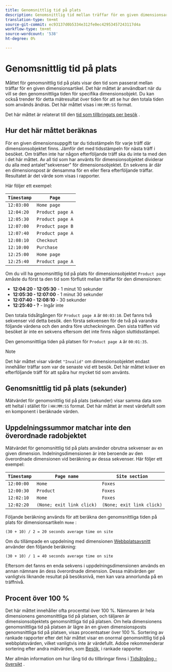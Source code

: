 ```yaml
---
title: Genomsnittlig tid på plats
description: Genomsnittlig tid mellan träffar för en given dimensionsartikel.
translation-type: tm+mt
source-git-commit: ec93137d0b5334e312fe0ec42953457243117d4a
workflow-type: tm+mt
source-wordcount: '538'
ht-degree: 0%

---
```



# Genomsnittlig tid på plats

Måttet för genomsnittlig tid på plats visar den tid som passerat mellan träffar för en given dimensionsartikel. Det här måttet är användbart när du vill se den genomsnittliga tiden för specifika dimensionsobjekt. Du kan också trender för detta mätresultat över tiden för att se hur den totala tiden som används ändras. Det här måttet visas i `HH:MM:SS` format.

Det här måttet är relaterat till den [tid som tillbringats per besök](../dimensions/time-spent-per-visit.md) .

## Hur det här måttet beräknas

För en given dimensionsuppgift tar du tidsstämpeln för varje träff där dimensionsobjektet finns. Jämför det med tidsstämpeln för nästa träff i besöket. Om träffen inte har någon efterföljande träff ska du inte ta med den i det här måttet. Av all tid som har använts för dimensionsobjektet dividerar du alla med antalet&quot;sekvenser&quot; för dimensionsobjektet. En sekvens är där en dimensionspost är densamma för en eller flera efterföljande träffar. Resultatet är det värde som visas i rapporter.

Här följer ett exempel:

| `Timestamp` | `Page` |
| --- | --- |
| `12:03:00` | `Home page` |
| `12:04:20` | `Product page A` |
| `12:05:30` | `Product page A` |
| `12:07:00` | `Product page B` |
| `12:07:40` | `Product page A` |
| `12:08:10` | `Checkout` |
| `12:10:00` | `Purchase` |
| `12:25:00` | `Home page` |
| `12:25:40` | `Product page A` |


Om du vill ha genomsnittlig tid på plats för dimensionsobjektet `Product page A`måste du först ta den tid som förflutit mellan träffar för den dimensionen:

* **12:04:20 - 12:05:30** - 1 minut 10 sekunder
* **12:05:30 - 12:07:00** - 1 minut 30 sekunder
* **12:07:40 - 12:08:10** - 30 sekunder
* **12:25:40 - ?** - Ingår inte

Den totala tidsåtgången för `Product page A` är `00:03:10`. Det fanns två sekvenser vid detta besök. den första sekvensen för de två på varandra följande värdena och den andra före utcheckningen. Den sista träffen vid besöket är inte en sekvens eftersom det inte finns någon sluttidsstämpel.

Den genomsnittliga tiden på platsen för `Product page A` är `00:01:35`.

>[!NOTE]
>
>Det här måttet visar värdet `"Invalid"` om dimensionsobjektet endast innehåller träffar som var de senaste vid ett besök. Det här måttet kräver en efterföljande träff för att spåra hur mycket tid som använts.

## Genomsnittlig tid på plats (sekunder)

Mätvärdet för genomsnittlig tid på plats (sekunder) visar samma data som ett heltal i stället för i `HH:MM:SS` format. Det här måttet är mest värdefullt som en komponent i beräknade värden.

## Uppdelningssummor matchar inte den överordnade radobjektet

Mätvärdet för genomsnittlig tid på plats använder obrutna sekvenser av en given dimension. Indelningsdimensionen är inte beroende av den överordnade dimensionen vid beräkning av dessa sekvenser. Här följer ett exempel:

| `Timestamp` | `Page name` | `Site section` |
| --- | --- | --- |
| `12:00:00` | `Home` | `Foxes` |
| `12:00:30` | `Product` | `Foxes` |
| `12:02:10` | `Home` | `Foxes` |
| `12:02:20` | `(None; exit link click)` | `(None; exit link click)` |

Följande beräkning används för att beräkna den genomsnittliga tiden på plats för dimensionsartikeln `Home` :

```text
(30 + 10) / 2 = 20 seconds average time on site
```

Om du tillämpade en uppdelning med dimensionen [Webbplatsavsnitt](../dimensions/site-section.md) använder den följande beräkning:

```text
(30 + 10) / 1 = 40 seconds average time on site
```

Eftersom det fanns en enda sekvens i uppdelningsdimensionen används en annan nämnare än dess överordnade dimension. Dessa mätvärden ger vanligtvis liknande resultat på besöksnivå, men kan vara annorlunda på en träffnivå.

## Procent över 100 %

Det här måttet innehåller ofta procenttal över 100 %. Nämnaren är hela dimensionens genomsnittliga tid på platsen, och täljaren är dimensionsobjektets genomsnittliga tid på platsen. Om hela dimensionens genomsnittliga tid på platsen är lägre än en given dimensionsposts genomsnittliga tid på platsen, visas procentsatser över 100 %. Sortering av rankade rapporter efter det här måttet visar en onormal genomsnittlig tid på webbplatsvärden, vilket vanligtvis inte är värdefullt. Adobe rekommenderar sortering efter andra mätvärden, som [Besök](visits.md), i rankade rapporter.

Mer allmän information om hur lång tid du tillbringar finns i [Tidsåtgång - översikt](time-spent.md) .
